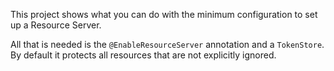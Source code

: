 This project shows what you can do with the minimum configuration to
set up a Resource Server. 

All that is needed is the
`@EnableResourceServer` annotation and a `TokenStore`. By default it protects all
resources that are not explicitly ignored.
